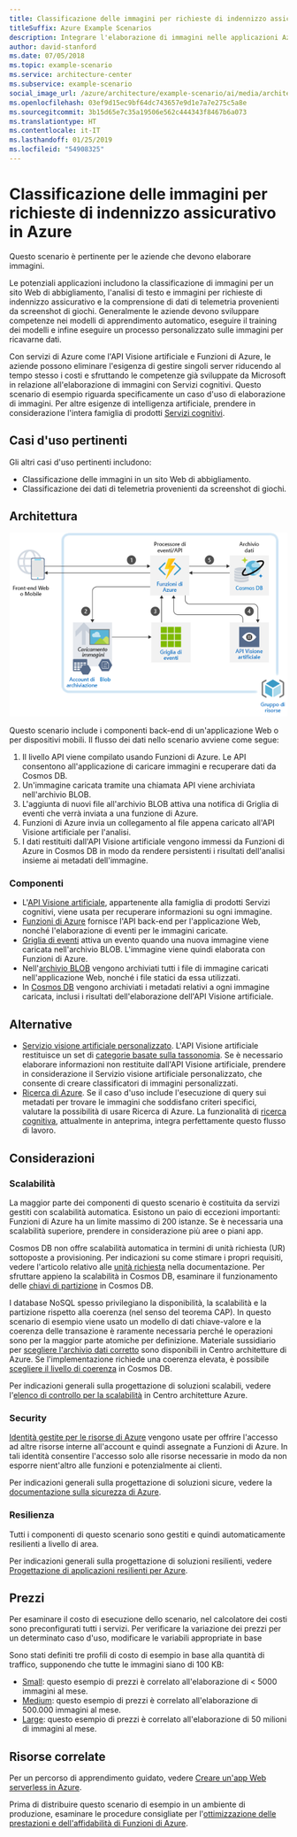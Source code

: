 ```yaml
---
title: Classificazione delle immagini per richieste di indennizzo assicurativo
titleSuffix: Azure Example Scenarios
description: Integrare l'elaborazione di immagini nelle applicazioni Azure.
author: david-stanford
ms.date: 07/05/2018
ms.topic: example-scenario
ms.service: architecture-center
ms.subservice: example-scenario
social_image_url: /azure/architecture/example-scenario/ai/media/architecture-intelligent-apps-image-processing.png
ms.openlocfilehash: 03ef9d15ec9bf64dc743657e9d1e7a7e275c5a8e
ms.sourcegitcommit: 3b15d65e7c35a19506e562c444343f8467b6a073
ms.translationtype: HT
ms.contentlocale: it-IT
ms.lasthandoff: 01/25/2019
ms.locfileid: "54908325"
---
```

# <a name="image-classification-for-insurance-claims-on-azure"></a>Classificazione delle immagini per richieste di indennizzo assicurativo in Azure

Questo scenario è pertinente per le aziende che devono elaborare immagini.

Le potenziali applicazioni includono la classificazione di immagini per un sito Web di abbigliamento, l'analisi di testo e immagini per richieste di indennizzo assicurativo e la comprensione di dati di telemetria provenienti da screenshot di giochi. Generalmente le aziende devono sviluppare competenze nei modelli di apprendimento automatico, eseguire il training dei modelli e infine eseguire un processo personalizzato sulle immagini per ricavarne dati.

Con servizi di Azure come l'API Visione artificiale e Funzioni di Azure, le aziende possono eliminare l'esigenza di gestire singoli server riducendo al tempo stesso i costi e sfruttando le competenze già sviluppate da Microsoft in relazione all'elaborazione di immagini con Servizi cognitivi. Questo scenario di esempio riguarda specificamente un caso d'uso di elaborazione di immagini. Per altre esigenze di intelligenza artificiale, prendere in considerazione l'intera famiglia di prodotti [Servizi cognitivi](/azure/#pivot=products&panel=ai).

## <a name="relevant-use-cases"></a>Casi d'uso pertinenti

Gli altri casi d'uso pertinenti includono:

- Classificazione delle immagini in un sito Web di abbigliamento.
- Classificazione dei dati di telemetria provenienti da screenshot di giochi.

## <a name="architecture"></a>Architettura

![Architettura per la classificazione delle immagini][architecture]

Questo scenario include i componenti back-end di un'applicazione Web o per dispositivi mobili. Il flusso dei dati nello scenario avviene come segue:

1. Il livello API viene compilato usando Funzioni di Azure. Le API consentono all'applicazione di caricare immagini e recuperare dati da Cosmos DB.
2. Un'immagine caricata tramite una chiamata API viene archiviata nell'archivio BLOB.
3. L'aggiunta di nuovi file all'archivio BLOB attiva una notifica di Griglia di eventi che verrà inviata a una funzione di Azure.
4. Funzioni di Azure invia un collegamento al file appena caricato all'API Visione artificiale per l'analisi.
5. I dati restituiti dall'API Visione artificiale vengono immessi da Funzioni di Azure in Cosmos DB in modo da rendere persistenti i risultati dell'analisi insieme ai metadati dell'immagine.

### <a name="components"></a>Componenti

- L'[API Visione artificiale](/azure/cognitive-services/computer-vision/home), appartenente alla famiglia di prodotti Servizi cognitivi, viene usata per recuperare informazioni su ogni immagine.
- [Funzioni di Azure](/azure/azure-functions/functions-overview) fornisce l'API back-end per l'applicazione Web, nonché l'elaborazione di eventi per le immagini caricate.
- [Griglia di eventi](/azure/event-grid/overview) attiva un evento quando una nuova immagine viene caricata nell'archivio BLOB. L'immagine viene quindi elaborata con Funzioni di Azure.
- Nell'[archivio BLOB](/azure/storage/blobs/storage-blobs-introduction) vengono archiviati tutti i file di immagine caricati nell'applicazione Web, nonché i file statici da essa utilizzati.
- In [Cosmos DB](/azure/cosmos-db/introduction) vengono archiviati i metadati relativi a ogni immagine caricata, inclusi i risultati dell'elaborazione dell'API Visione artificiale.

## <a name="alternatives"></a>Alternative

- [Servizio visione artificiale personalizzato](/azure/cognitive-services/custom-vision-service/home). L'API Visione artificiale restituisce un set di [categorie basate sulla tassonomia][cv-categories]. Se è necessario elaborare informazioni non restituite dall'API Visione artificiale, prendere in considerazione il Servizio visione artificiale personalizzato, che consente di creare classificatori di immagini personalizzati.
- [Ricerca di Azure](/azure/search/search-what-is-azure-search). Se il caso d'uso include l'esecuzione di query sui metadati per trovare le immagini che soddisfano criteri specifici, valutare la possibilità di usare Ricerca di Azure. La funzionalità di [ricerca cognitiva](/azure/search/cognitive-search-concept-intro), attualmente in anteprima, integra perfettamente questo flusso di lavoro.

## <a name="considerations"></a>Considerazioni

### <a name="scalability"></a>Scalabilità

La maggior parte dei componenti di questo scenario è costituita da servizi gestiti con scalabilità automatica. Esistono un paio di eccezioni importanti: Funzioni di Azure ha un limite massimo di 200 istanze. Se è necessaria una scalabilità superiore, prendere in considerazione più aree o piani app.

Cosmos DB non offre scalabilità automatica in termini di unità richiesta (UR) sottoposte a provisioning. Per indicazioni su come stimare i propri requisiti, vedere l'articolo relativo alle [unità richiesta](/azure/cosmos-db/request-units) nella documentazione. Per sfruttare appieno la scalabilità in Cosmos DB, esaminare il funzionamento delle [chiavi di partizione](/azure/cosmos-db/partition-data) in Cosmos DB.

I database NoSQL spesso privilegiano la disponibilità, la scalabilità e la partizione rispetto alla coerenza (nel senso del teorema CAP). In questo scenario di esempio viene usato un modello di dati chiave-valore e la coerenza delle transazione è raramente necessaria perché le operazioni sono per la maggior parte atomiche per definizione. Materiale sussidiario per [scegliere l'archivio dati corretto](../../guide/technology-choices/data-store-overview.md) sono disponibili in Centro architetture di Azure. Se l'implementazione richiede una coerenza elevata, è possibile [scegliere il livello di coerenza](/azure/cosmos-db/consistency-levels) in Cosmos DB.

Per indicazioni generali sulla progettazione di soluzioni scalabili, vedere l'[elenco di controllo per la scalabilità][scalability] in Centro architetture Azure.

### <a name="security"></a>Security

[Identità gestite per le risorse di Azure][msi] vengono usate per offrire l'accesso ad altre risorse interne all'account e quindi assegnate a Funzioni di Azure. In tali identità consentire l'accesso solo alle risorse necessarie in modo da non esporre nient'altro alle funzioni e potenzialmente ai clienti.

Per indicazioni generali sulla progettazione di soluzioni sicure, vedere la [documentazione sulla sicurezza di Azure][security].

### <a name="resiliency"></a>Resilienza

Tutti i componenti di questo scenario sono gestiti e quindi automaticamente resilienti a livello di area.

Per indicazioni generali sulla progettazione di soluzioni resilienti, vedere [Progettazione di applicazioni resilienti per Azure][resiliency].

## <a name="pricing"></a>Prezzi

Per esaminare il costo di esecuzione dello scenario, nel calcolatore dei costi sono preconfigurati tutti i servizi. Per verificare la variazione dei prezzi per un determinato caso d'uso, modificare le variabili appropriate in base

Sono stati definiti tre profili di costo di esempio in base alla quantità di traffico, supponendo che tutte le immagini siano di 100 KB:

- [Small][small-pricing]: questo esempio di prezzi è correlato all'elaborazione di &lt; 5000 immagini al mese.
- [Medium][medium-pricing]: questo esempio di prezzi è correlato all'elaborazione di 500.000 immagini al mese.
- [Large][large-pricing]: questo esempio di prezzi è correlato all'elaborazione di 50 milioni di immagini al mese.

## <a name="related-resources"></a>Risorse correlate

Per un percorso di apprendimento guidato, vedere [Creare un'app Web serverless in Azure][serverless].

Prima di distribuire questo scenario di esempio in un ambiente di produzione, esaminare le procedure consigliate per l'[ottimizzazione delle prestazioni e dell'affidabilità di Funzioni di Azure][functions-best-practices].

<!-- links -->
[architecture]: ./media/architecture-intelligent-apps-image-processing.png
[small-pricing]: https://azure.com/e/f9b59d238b43423683db73f4a31dc380
[medium-pricing]: https://azure.com/e/7c7fc474db344b87aae93bc29ae27108
[large-pricing]: https://azure.com/e/cbadbca30f8640d6a061f8457a74ba7d
[cognitive-search]: /azure/search/cognitive-search-concept-intro
[serverless]: /azure/functions/tutorial-static-website-serverless-api-with-database
[cv-categories]: /azure/cognitive-services/computer-vision/home#the-86-category-concept
[resiliency]: /azure/architecture/resiliency/
[security]: /azure/security/
[scalability]: /azure/architecture/checklist/scalability
[functions-best-practices]: /azure/azure-functions/functions-best-practices
[msi]: /azure/app-service/app-service-managed-service-identity
